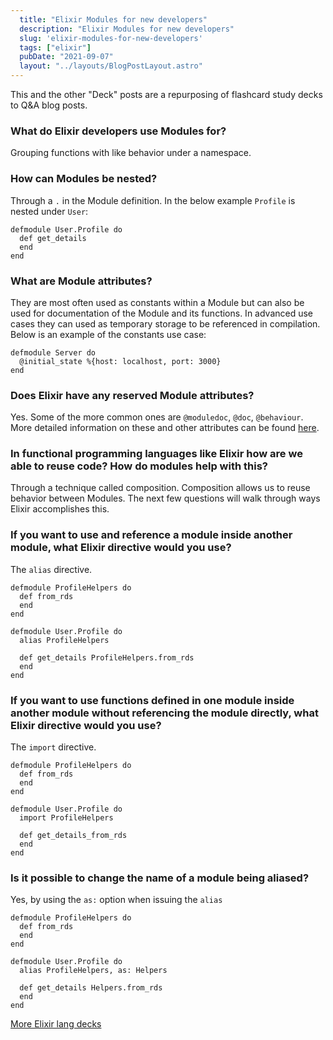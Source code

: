 ```yaml
---
  title: "Elixir Modules for new developers"
  description: "Elixir Modules for new developers"
  slug: 'elixir-modules-for-new-developers'
  tags: ["elixir"]
  pubDate: "2021-09-07"
  layout: "../layouts/BlogPostLayout.astro"
---
```


This and the other "Deck" posts are a repurposing of flashcard study decks to Q&A blog posts. 

<h3>What do Elixir developers use Modules for?</h3>

Grouping functions with like behavior under a namespace.


<h3>How can Modules be nested?</h3>

Through a `.` in the Module definition. In the below example `Profile` is nested under `User`: 
```
defmodule User.Profile do 
  def get_details 
  end 
end
```


<h3>What are Module attributes?</h3>

They are most often used as constants within a Module but can also be used for documentation of the Module and its functions. In advanced use cases they can used as temporary storage to be referenced in compilation. Below is an example of the constants use case: 
```
defmodule Server do 
  @initial_state %{host: localhost, port: 3000} 
end
```


<h3>Does Elixir have any reserved Module attributes?</h3>

Yes. Some of the more common ones are `@moduledoc`, `@doc`, `@behaviour`. More detailed information on these and other attributes can be found [here](https://hexdocs.pm/elixir/Module.html#module-module-attributes).


<h3>In functional programming languages like Elixir how are we able to reuse code? How do modules help with this?</h3>

Through a technique called composition. Composition allows us to reuse behavior between Modules. The next few questions will walk through ways Elixir accomplishes this.


<h3>If you want to use and reference a module inside another module, what Elixir directive would you use?</h3>

The `alias` directive. 
```
defmodule ProfileHelpers do 
  def from_rds 
  end 
end
``` 
```
defmodule User.Profile do 
  alias ProfileHelpers 

  def get_details ProfileHelpers.from_rds
  end 
end
```


<h3>If you want to use functions defined in one module inside another module without referencing the module directly, what Elixir directive would you use?</h3>

The `import` directive. 
```
defmodule ProfileHelpers do 
  def from_rds 
  end 
end
```
```
defmodule User.Profile do
  import ProfileHelpers
   
  def get_details_from_rds 
  end 
end
```


<h3>Is it possible to change the name of a module being aliased?</h3>

Yes, by using the `as:` option when issuing the `alias` 
```
defmodule ProfileHelpers do
  def from_rds 
  end 
end
``` 
```
defmodule User.Profile do 
  alias ProfileHelpers, as: Helpers 

  def get_details Helpers.from_rds 
  end 
end
```

[More Elixir lang decks](https://www.devdecks.io/tags/elixir-deck)